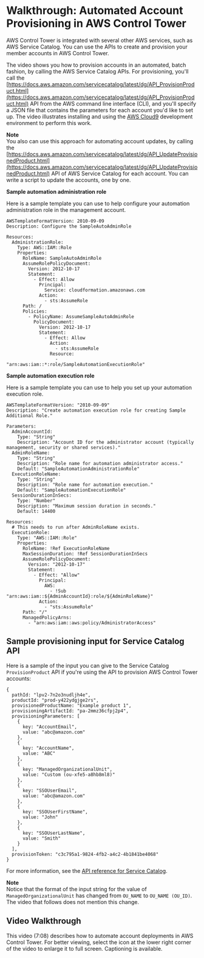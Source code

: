 # Walkthrough: Automated Account Provisioning in AWS Control Tower<a name="automated-provisioning-walkthrough"></a>

AWS Control Tower is integrated with several other AWS services, such as AWS Service Catalog\. You can use the APIs to create and provision your member accounts in AWS Control Tower\.

The video shows you how to provision accounts in an automated, batch fashion, by calling the AWS Service Catalog APIs\. For provisioning, you'll call the [https://docs.aws.amazon.com/servicecatalog/latest/dg/API_ProvisionProduct.html](https://docs.aws.amazon.com/servicecatalog/latest/dg/API_ProvisionProduct.html) API from the AWS command line interface \(CLI\), and you'll specify a JSON file that contains the parameters for each account you'd like to set up\. The video illustrates installing and using the [AWS Cloud9](https://docs.aws.amazon.com/cloud9/latest/user-guide/welcome.html) development environment to perform this work\.

**Note**  
You also can use this approach for automating account updates, by calling the [https://docs.aws.amazon.com/servicecatalog/latest/dg/API_UpdateProvisionedProduct.html](https://docs.aws.amazon.com/servicecatalog/latest/dg/API_UpdateProvisionedProduct.html) API of AWS Service Catalog for each account\. You can write a script to update the accounts, one by one\.

**Sample automation administration role**

Here is a sample template you can use to help configure your automation administration role in the management account\.

```
AWSTemplateFormatVersion: 2010-09-09
Description: Configure the SampleAutoAdminRole

Resources:
  AdministrationRole:
    Type: AWS::IAM::Role
    Properties:
      RoleName: SampleAutoAdminRole
      AssumeRolePolicyDocument:
        Version: 2012-10-17
        Statement:
          - Effect: Allow
            Principal:
              Service: cloudformation.amazonaws.com
            Action:
              - sts:AssumeRole
      Path: /
      Policies:
        - PolicyName: AssumeSampleAutoAdminRole
          PolicyDocument:
            Version: 2012-10-17
            Statement:
              - Effect: Allow
                Action:
                  - sts:AssumeRole
                Resource:
                  - "arn:aws:iam::*:role/SampleAutomationExecutionRole"
```

**Sample automation execution role**

Here is a sample template you can use to help you set up your automation execution role\. 

```
AWSTemplateFormatVersion: "2010-09-09"
Description: "Create automation execution role for creating Sample Additional Role."

Parameters:
  AdminAccountId:
    Type: "String"
    Description: "Account ID for the administrator account (typically management, security or shared services)."
  AdminRoleName:
    Type: "String"
    Description: "Role name for automation administrator access."
    Default: "SampleAutomationAdministrationRole"
  ExecutionRoleName:
    Type: "String"
    Description: "Role name for automation execution."
    Default: "SampleAutomationExecutionRole"
  SessionDurationInSecs:
    Type: "Number"
    Description: "Maximum session duration in seconds."
    Default: 14400

Resources:
  # This needs to run after AdminRoleName exists.
  ExecutionRole:
    Type: "AWS::IAM::Role"
    Properties:
      RoleName: !Ref ExecutionRoleName
      MaxSessionDuration: !Ref SessionDurationInSecs
      AssumeRolePolicyDocument:
        Version: "2012-10-17"
        Statement:
          - Effect: "Allow"
            Principal:
              AWS:
                - !Sub "arn:aws:iam::${AdminAccountId}:role/${AdminRoleName}"
            Action:
              - "sts:AssumeRole"
      Path: "/"
      ManagedPolicyArns:
        - "arn:aws:iam::aws:policy/AdministratorAccess"
```

## Sample provisioning input for Service Catalog API<a name="sample-sc-api-input"></a>

Here is a sample of the input you can give to the Service Catalog `ProvisionProduct` API if you're using the API to provision AWS Control Tower accounts:

```
{
  pathId: "lpv2-7n2o3nudljh4e",
  productId: "prod-y422ydgjge2rs",
  provisionedProductName: "Example product 1",
  provisioningArtifactId: "pa-2mmz36cfpj2p4",
  provisioningParameters: [
    {
      key: "AccountEmail",
      value: "abc@amazon.com"
    },
    {
      key: "AccountName",
      value: "ABC"
    },
    {
      key: "ManagedOrganizationalUnit",
      value: "Custom (ou-xfe5-a8hb8ml8)"
    },
    {
      key: "SSOUserEmail",
      value: "abc@amazon.com"
    },
    {
      key: "SSOUserFirstName",
      value: "John"
    },
    {
      key: "SSOUserLastName",
      value: "Smith"
    }
  ],
  provisionToken: "c3c795a1-9824-4fb2-a4c2-4b1841be4068"
}
```

For more information, see the [API reference for Service Catalog](https://docs.aws.amazon.com/servicecatalog/latest/dg/API_ProvisionProduct.html)\.

**Note**  
Notice that the format of the input string for the value of `ManagedOrganizationalUnit` has changed from `OU_NAME` to `OU_NAME (OU_ID)`\. The video that follows does not mention this change\.

## Video Walkthrough<a name="automated-provisioning-video"></a>

This video \(7:08\) describes how to automate account deployments in AWS Control Tower\. For better viewing, select the icon at the lower right corner of the video to enlarge it to full screen\. Captioning is available\.